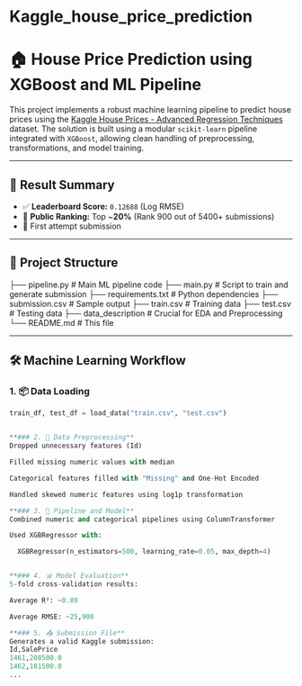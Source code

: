# Kaggle_house_price_prediction

# 🏠 House Price Prediction using XGBoost and ML Pipeline

This project implements a robust machine learning pipeline to predict house prices using the [Kaggle House Prices - Advanced Regression Techniques](https://www.kaggle.com/c/house-prices-advanced-regression-techniques) dataset. The solution is built using a modular `scikit-learn` pipeline integrated with `XGBoost`, allowing clean handling of preprocessing, transformations, and model training.

---

## 🚀 Result Summary

- ✅ **Leaderboard Score:** `0.12688` (Log RMSE)
- 🏅 **Public Ranking:** Top ~**20%** (Rank 900 out of 5400+ submissions)
- 🧪 First attempt submission

---

## 📁 Project Structure
├── pipeline.py # Main ML pipeline code
├── main.py # Script to train and generate submission
├── requirements.txt # Python dependencies
├── submission.csv # Sample output
├── train.csv # Training data
├── test.csv # Testing data
├── data_description # Crucial for EDA and Preprocessing
└── README.md # This file


---

## 🛠️ Machine Learning Workflow

### 1. 📦 Data Loading

```python
train_df, test_df = load_data("train.csv", "test.csv")


**### 2. 🧼 Data Preprocessing**
Dropped unnecessary features (Id)

Filled missing numeric values with median

Categorical features filled with "Missing" and One-Hot Encoded

Handled skewed numeric features using log1p transformation

**### 3. 🔧 Pipeline and Model**
Combined numeric and categorical pipelines using ColumnTransformer

Used XGBRegressor with:

  XGBRegressor(n_estimators=500, learning_rate=0.05, max_depth=4)


**### 4. 📊 Model Evaluation**
5-fold cross-validation results:

Average R²: ~0.89

Average RMSE: ~25,900

**### 5. 📤 Submission File**
Generates a valid Kaggle submission:
Id,SalePrice
1461,208500.0
1462,181500.0
...

